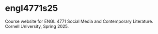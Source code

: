 # engl4771s25
Course website for ENGL 4771 Social Media and Contemporary Literature. Cornell University, Spring 2025.
